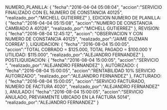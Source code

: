 NUMERO_PLANILLA: {
  "fecha":"2016-04-04 05:08:04",
  "accion":"SERVICIO FINALIZADO CON EL NUMERO DE CONSTANCIA 40125",
  "realizado_por":"MICHELL GUTIERREZ"
},
EDICION NUMERO DE PLANILLA: {
  "fecha":"2016-04-04 05:15:08",
  "accion":"NUMERO DE CONSTANCIA CAMBIADO A 40128",
  "realizado_por":"MICHELL GUTIERREZ"
},
REVISION: {
  "fecha":"2016-08-04 12:45:12",
  "accion": "OBSERVACION Y CON NUMERO DE CONSTANCIA 40125",
  "realizado_por":"JAIME GUZMAN CORREA"
},
LIQUIDACION: {
  "fecha":"2016-08-04 15:00:05",
  "accion":"TOTAL COBRADO = $125.000, TOTAL PAGADO = $100.000 Y UTILIDAD: $115.000",
  "realizado_por":"ALEJANDRO FERNANDEZ"
},
POSTLIQUIDACION: {
  "fecha":"2016-08-04 15:00:05",
  "accion":"SERVICIO ",
  "realizado_por":"ALEJANDRO FERNANDEZ"
},
AUTORIZADO: {
  "fecha":"2016-08-04 15:00:05",
  "accion":"RENTABILIDAD 10% SERVICIO AUTORIZADO",
  "realizado_por":"ALEJANDRO FERNANDEZ"
},
FACTURADO:{
  "fecha":"2016-08-04 15:00:05",
  "accion":"SERVICIO FACTURADO, NUMERO DE FACTURA 4020",
  "realizado_por":"ALEJANDRO FERNANDEZ"
},
ANULADO:{
  "fecha":"2016-08-04 15:00:05",
  "accion":"SERVICIO ANULADO, PREVIAMENTE UBICADO EN LA FACTURA 5014",
  "realizado_por":"ALEJANDRO FERNANDEZ"
}
